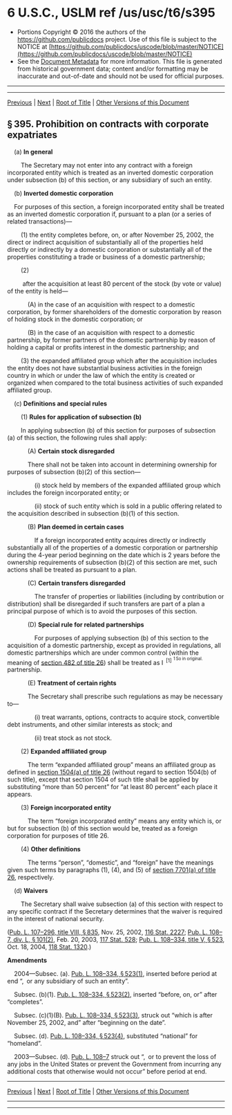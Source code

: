 ---
---

# 6 U.S.C., USLM ref /us/usc/t6/s395

* Portions Copyright © 2016 the authors of the https://github.com/publicdocs project.
  Use of this file is subject to the NOTICE at [https://github.com/publicdocs/uscode/blob/master/NOTICE](https://github.com/publicdocs/uscode/blob/master/NOTICE)
* See the [Document Metadata](././../../../../../..//README.md) for more information.
  This file is generated from historical government data; content and/or formatting may be inaccurate and out-of-date and should not be used for official purposes.

----------
----------

[Previous](./../../../../../..//us/usc/t6/ch1/schVIII/ptD/m__us_usc_t6_s394.md) | [Next](./../../../../../..//us/usc/t6/ch1/schVIII/ptD/m__us_usc_t6_s396.md) | [Root of Title](./../../../../../../) | [Other Versions of this Document](https://publicdocs.github.io/go/links?ns=uslm&ref=%2Fus%2Fusc%2Ft6%2Fs395)

## § 395. Prohibition on contracts with corporate expatriates

    (a) __In general__ 

        The Secretary may not enter into any contract with a foreign incorporated entity which is treated as an inverted domestic corporation under subsection (b) of this section, or any subsidiary of such an entity.

    (b) __Inverted domestic corporation__ 

    For purposes of this section, a foreign incorporated entity shall be treated as an inverted domestic corporation if, pursuant to a plan (or a series of related transactions)—

        (1) the entity completes before, on, or after November 25, 2002, the direct or indirect acquisition of substantially all of the properties held directly or indirectly by a domestic corporation or substantially all of the properties constituting a trade or business of a domestic partnership;

        (2)

         after the acquisition at least 80 percent of the stock (by vote or value) of the entity is held—

            (A) in the case of an acquisition with respect to a domestic corporation, by former shareholders of the domestic corporation by reason of holding stock in the domestic corporation; or

            (B) in the case of an acquisition with respect to a domestic partnership, by former partners of the domestic partnership by reason of holding a capital or profits interest in the domestic partnership; and

        (3) the expanded affiliated group which after the acquisition includes the entity does not have substantial business activities in the foreign country in which or under the law of which the entity is created or organized when compared to the total business activities of such expanded affiliated group.

    (c) __Definitions and special rules__ 

        (1) __Rules for application of subsection (b)__ 

        In applying subsection (b) of this section for purposes of subsection (a) of this section, the following rules shall apply:

            (A) __Certain stock disregarded__ 

            There shall not be taken into account in determining ownership for purposes of subsection (b)(2) of this section—

                (i) stock held by members of the expanded affiliated group which includes the foreign incorporated entity; or

                (ii) stock of such entity which is sold in a public offering related to the acquisition described in subsection (b)(1) of this section.

            (B) __Plan deemed in certain cases__ 

                If a foreign incorporated entity acquires directly or indirectly substantially all of the properties of a domestic corporation or partnership during the 4-year period beginning on the date which is 2 years before the ownership requirements of subsection (b)(2) of this section are met, such actions shall be treated as pursuant to a plan.

            (C) __Certain transfers disregarded__ 

                The transfer of properties or liabilities (including by contribution or distribution) shall be disregarded if such transfers are part of a plan a principal purpose of which is to avoid the purposes of this section.

            (D) __Special rule for related partnerships__ 

                For purposes of applying subsection (b) of this section to the acquisition of a domestic partnership, except as provided in regulations, all domestic partnerships which are under common control (within the meaning of [section 482 of title 26][/us/usc/t26/s482]) shall be treated as I  <sup>\[1\]</sup>  <sup><sup> 1 So in original. </sup></sup>  partnership.

            (E) __Treatment of certain rights__ 

            The Secretary shall prescribe such regulations as may be necessary to—

                (i) treat warrants, options, contracts to acquire stock, convertible debt instruments, and other similar interests as stock; and

                (ii) treat stock as not stock.

        (2) __Expanded affiliated group__ 

            The term “expanded affiliated group” means an affiliated group as defined in [section 1504(a) of title 26][/us/usc/t26/s1504/a] (without regard to section 1504(b) of such title), except that section 1504 of such title shall be applied by substituting “more than 50 percent” for “at least 80 percent” each place it appears.

        (3) __Foreign incorporated entity__ 

            The term “foreign incorporated entity” means any entity which is, or but for subsection (b) of this section would be, treated as a foreign corporation for purposes of title 26.

        (4) __Other definitions__ 

            The terms “person”, “domestic”, and “foreign” have the meanings given such terms by paragraphs (1), (4), and (5) of [section 7701(a) of title 26][/us/usc/t26/s7701/a], respectively.

    (d) __Waivers__ 

        The Secretary shall waive subsection (a) of this section with respect to any specific contract if the Secretary determines that the waiver is required in the interest of national security.

([Pub. L. 107–296, title VIII, § 835][/us/pl/107/296/s835], Nov. 25, 2002, [116 Stat. 2227][/us/stat/116/2227]; [Pub. L. 108–7, div. L, § 101(2)][/us/pl/108/7/s101/2], Feb. 20, 2003, [117 Stat. 528][/us/stat/117/528]; [Pub. L. 108–334, title V, § 523][/us/pl/108/334/s523], Oct. 18, 2004, [118 Stat. 1320][/us/stat/118/1320].)

 __Amendments__ 

    2004—Subsec. (a). [Pub. L. 108–334, § 523(1)][/us/pl/108/334/s523/1], inserted before period at end “, or any subsidiary of such an entity”.

    Subsec. (b)(1). [Pub. L. 108–334, § 523(2)][/us/pl/108/334/s523/2], inserted “before, on, or” after “completes”.

    Subsec. (c)(1)(B). [Pub. L. 108–334, § 523(3)][/us/pl/108/334/s523/3], struck out “which is after November 25, 2002, and” after “beginning on the date”.

    Subsec. (d). [Pub. L. 108–334, § 523(4)][/us/pl/108/334/s523/4], substituted “national” for “homeland”.

    2003—Subsec. (d). [Pub. L. 108–7][/us/pl/108/7] struck out “, or to prevent the loss of any jobs in the United States or prevent the Government from incurring any additional costs that otherwise would not occur” before period at end.

----------

[Previous](./../../../../../..//us/usc/t6/ch1/schVIII/ptD/m__us_usc_t6_s394.md) | [Next](./../../../../../..//us/usc/t6/ch1/schVIII/ptD/m__us_usc_t6_s396.md) | [Root of Title](./../../../../../../) | [Other Versions of this Document](https://publicdocs.github.io/go/links?ns=uslm&ref=%2Fus%2Fusc%2Ft6%2Fs395)

----------
----------

[/us/usc/t26/s482]: https://publicdocs.github.io/go/links?ns=uslm&ref=%2Fus%2Fusc%2Ft26%2Fs482
[/us/usc/t26/s1504/a]: https://publicdocs.github.io/go/links?ns=uslm&ref=%2Fus%2Fusc%2Ft26%2Fs1504%2Fa
[/us/usc/t26/s7701/a]: https://publicdocs.github.io/go/links?ns=uslm&ref=%2Fus%2Fusc%2Ft26%2Fs7701%2Fa
[/us/pl/107/296/s835]: https://publicdocs.github.io/go/links?ns=uslm&ref=%2Fus%2Fpl%2F107%2F296%2Fs835
[/us/stat/116/2227]: https://publicdocs.github.io/go/links?ns=uslm&ref=%2Fus%2Fstat%2F116%2F2227
[/us/pl/108/7/s101/2]: https://publicdocs.github.io/go/links?ns=uslm&ref=%2Fus%2Fpl%2F108%2F7%2Fs101%2F2
[/us/stat/117/528]: https://publicdocs.github.io/go/links?ns=uslm&ref=%2Fus%2Fstat%2F117%2F528
[/us/pl/108/334/s523]: https://publicdocs.github.io/go/links?ns=uslm&ref=%2Fus%2Fpl%2F108%2F334%2Fs523
[/us/stat/118/1320]: https://publicdocs.github.io/go/links?ns=uslm&ref=%2Fus%2Fstat%2F118%2F1320
[/us/pl/108/334/s523/1]: https://publicdocs.github.io/go/links?ns=uslm&ref=%2Fus%2Fpl%2F108%2F334%2Fs523%2F1
[/us/pl/108/334/s523/2]: https://publicdocs.github.io/go/links?ns=uslm&ref=%2Fus%2Fpl%2F108%2F334%2Fs523%2F2
[/us/pl/108/334/s523/3]: https://publicdocs.github.io/go/links?ns=uslm&ref=%2Fus%2Fpl%2F108%2F334%2Fs523%2F3
[/us/pl/108/334/s523/4]: https://publicdocs.github.io/go/links?ns=uslm&ref=%2Fus%2Fpl%2F108%2F334%2Fs523%2F4
[/us/pl/108/7]: https://publicdocs.github.io/go/links?ns=uslm&ref=%2Fus%2Fpl%2F108%2F7


